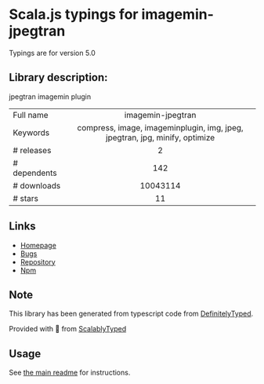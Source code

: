 
# Scala.js typings for imagemin-jpegtran

Typings are for version 5.0

## Library description:
jpegtran imagemin plugin

|                    |                 |
| ------------------ | :-------------: |
| Full name          | imagemin-jpegtran |
| Keywords           | compress, image, imageminplugin, img, jpeg, jpegtran, jpg, minify, optimize |
| # releases         | 2 |
| # dependents       | 142 |
| # downloads        | 10043114 |
| # stars            | 11 |

## Links
- [Homepage](https://github.com/imagemin/imagemin-jpegtran#readme)
- [Bugs](https://github.com/imagemin/imagemin-jpegtran/issues)
- [Repository](https://github.com/imagemin/imagemin-jpegtran)
- [Npm](https://www.npmjs.com/package/imagemin-jpegtran)
    


## Note
This library has been generated from typescript code from [DefinitelyTyped](https://definitelytyped.org).

Provided with :purple_heart: from [ScalablyTyped](https://github.com/oyvindberg/ScalablyTyped)

## Usage
See [the main readme](../../readme.md) for instructions.


